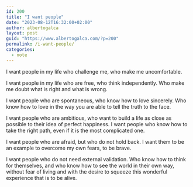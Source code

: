 ```yaml
---
id: 200
title: "I want people"
date: "2023-08-12T16:32:00+02:00"
author: albertogalca
layout: post
guid: "https://www.albertogalca.com/?p=200"
permalink: /i-want-people/
categories:
  - note
---
```


I want people in my life who challenge me, who make me uncomfortable.

I want people in my life who are free, who think independently. Who make me doubt what is right and what is wrong.

I want people who are spontaneous, who know how to love sincerely. Who know how to love in the way you are able to tell the truth to the face.

I want people who are ambitious, who want to build a life as close as possible to their idea of perfect happiness. I want people who know how to take the right path, even if it is the most complicated one.

I want people who are afraid, but who do not hold back. I want them to be an example to overcome my own fears, to be brave.

I want people who do not need external validation. Who know how to think for themselves, and who know how to see the world in their own way, without fear of living and with the desire to squeeze this wonderful experience that is to be alive.
